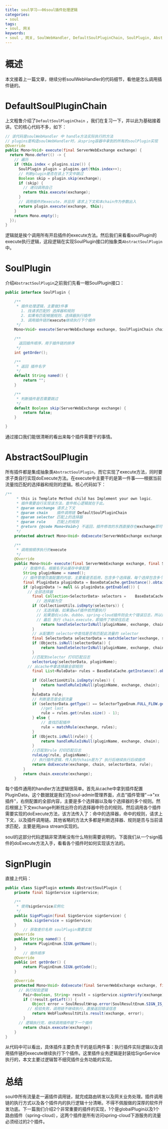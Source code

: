 ```yaml
---
title: soul学习——06soul插件处理逻辑
categories:
- soul
tags:
- soul, 网关
keywords:
- soul , 网关, SoulWebHandler, DefaultSoulPluginChain, SoulPlugin, AbstractSoulPlugin
---
```


# 概述

本文接着上一篇文章，继续分析soulWebHandler的代码细节，看他是怎么调用插件链的。

<!-- more -->

# DefaultSoulPluginChain

上文粗鲁介绍了`DefaultSoulPluginChain` ，我们在复习一下，并以此为基础接着讲。它的核心代码不多，如下：

```java
// 该代码是soulWebHandler 中 handle方法实际执行的方法
// plugins是构造soulWebHandler时，从spring容器中拿到的所有的soulPlugin实现
@Override
public Mono<Void> execute(final ServerWebExchange exchange) {
  return Mono.defer(() -> {
    // 遍历
    if (this.index < plugins.size()) {
      SoulPlugin plugin = plugins.get(this.index++);
      // 判断plugin是否在该上下文中跳过
      Boolean skip = plugin.skip(exchange);
      if (skip) {
        // 递归调用自己
        return this.execute(exchange);
      }
      // 调用插件的execute，并且将 请求上下文和本chain作为参数出入
      return plugin.execute(exchange, this);
    }
    return Mono.empty();
  });
}

```

逻辑就是挨个调用所有开启插件的execute方法。然后我们来看看soulPlugin的execute执行逻辑，这段逻辑在实现SoulPlugin接口的抽象类`AbstractSoulPlugin`中。

# SoulPlugin

介绍`AbstractSoulPlugin`之前我们先看一眼SoulPlugin接口：

```java
public interface SoulPlugin {

    /**
     * 插件处理逻辑，主要做3件事
       1. 找请求匹配的 选择器和规则
       2. 如果有匹配根据规则、选择器执行插件
       3. 调用插件链的execute继续执行下个插件
     */
    Mono<Void> execute(ServerWebExchange exchange, SoulPluginChain chain);

    /**
      返回插件顺序，用于插件链的排序
     */
    int getOrder();

    /**
     * 返回 插件名字
     */
    default String named() {
        return "";
    }

    /**
     * 判断插件是否需要跳过
     */
    default Boolean skip(ServerWebExchange exchange) {
        return false;
    }

}
```

通过接口我们能很清晰的看出来每个插件需要干的事情。

# AbstractSoulPlugin

所有插件都是集成抽象类`AbstractSoulPlugin`，而它实现了execute方法，同时要求子类自行实现doExecute方法。在execute中主要干的是第一件事——根据当前流量找匹配的选择器和规则的逻辑。核心代码如下：

```java
/**
     * this is Template Method child has Implement your own logic.
     * 插件需要自行实现该方法，查件核心逻辑就在于此。
     * @param exchange 请求上下文
     * @param chain    插件调用链 DefaultSoulPluginChain
     * @param selector 匹配上的选择器
     * @param rule     匹配上的规则
     * @return {@code Mono<Void>} 不返回，插件修改的东西直接存在exchange即可
     */
    protected abstract Mono<Void> doExecute(ServerWebExchange exchange, SoulPluginChain chain, SelectorData selector, RuleData rule);

    /**
     * 调用按顺序执行的execute
     */
    @Override
    public Mono<Void> execute(final ServerWebExchange exchange, final SoulPluginChain chain) {
        // 取插件名，根据名字从缓存中拿配置
        String pluginName = named();
        // 插件管理页面配置的内容，主要看是否启用，包含多个选择器，每个选择包含多个规则
        final PluginData pluginData = BaseDataCache.getInstance().obtainPluginData(pluginName);
        if (pluginData != null && pluginData.getEnabled()) {
          // 全部选择器
            final Collection<SelectorData> selectors =    BaseDataCache.getInstance().obtainSelectorData(pluginName);
              // 选择器为空
            if (CollectionUtils.isEmpty(selectors)) {
              // 无选择器，如果是waf插件依然要执行
              // 如果是divide、dubbo、spring-cloud插件则会大个错误日志，所以如果不用对应类型的路由插件，请关闭
              // 最后 执行 chain.execute，即插件了继续往后走
                return handleSelectorIsNull(pluginName, exchange, chain);
            }
            // 从配置的 selector中查找是否有匹配此流量的 selector
            final SelectorData selectorData = matchSelector(exchange, selectors);
            if (Objects.isNull(selectorData)) {
                return handleSelectorIsNull(pluginName, exchange, chain);
            }
            //匹配到selector 打印匹配日志
            selectorLog(selectorData, pluginName);
          // 从cache中拿选择器全部规则
            final List<RuleData> rules = BaseDataCache.getInstance().obtainRuleData(selectorData.getId());
          
            if (CollectionUtils.isEmpty(rules)) {
                return handleRuleIsNull(pluginName, exchange, chain);
            }
            RuleData rule;
            // 判断是否是全部流量
            if (selectorData.getType() == SelectorTypeEnum.FULL_FLOW.getCode()) {
                //get last
                rule = rules.get(rules.size() - 1);
            } else {
                // 查找匹配插件
                rule = matchRule(exchange, rules);
            }
            if (Objects.isNull(rule)) {
                return handleRuleIsNull(pluginName, exchange, chain);
            }
            //匹配到rule 打印匹配日志
            ruleLog(rule, pluginName);
            // 执行插件逻辑，传入执行chain是为了 执行后继续执行后续插件
            return doExecute(exchange, chain, selectorData, rule);
        }
        return chain.execute(exchange);
    }
```

每个插件通用的handler方法逻辑很简单。首先从cache中拿到插件配置PluginData，这个数据就是我们在soul-admin管理界面，点击"插件管理"-->"xx插件"，右侧配置的全部内容，主要是多个选择器以及每个选择器的多个规则。然后根据上下文exchange判断找出符合的选择器中符合的规则。然后调用各个插件需要实现的doExecute方法，该方法传入了：命中的选择器，命中的规则，请求上下文，以及插件调用链。其他省略的方法大多都是判断选择器、规则是否与当前请求匹配，主要是用java stream实现的。

soul的这部分代码逻辑非常清晰没有什么特别需要说明的。下面我们从一个sign插件的doExecute方法入手，看看各个插件时如何实现该方法的。

# SignPlugin

直接上代码：

```java
public class SignPlugin extends AbstractSoulPlugin {
    private final SignService signService;

    /**
     * 使用signService实例化
     */
    public SignPlugin(final SignService signService) {
        this.signService = signService;
    }
		// 获取差价名称 soulPlugin需要实现
    @Override
    public String named() {
        return PluginEnum.SIGN.getName();
    }
		// 插件顺序
    @Override
    public int getOrder() {
        return PluginEnum.SIGN.getCode();
    }

    @Override
    protected Mono<Void> doExecute(final ServerWebExchange exchange, final SoulPluginChain chain, final SelectorData selector, final RuleData rule) {
      // 执行校验逻辑
        Pair<Boolean, String> result = signService.signVerify(exchange);
        if (!result.getLeft()) {
            Object error = SoulResultWrap.error(SoulResultEnum.SIGN_IS_NOT_PASS.getCode(), result.getRight(), null);
          // 校验失败，调用链不继续执行，直接返回错误信息
            return WebFluxResultUtils.result(exchange, error);
        }
      // 逻辑执行完，继续调用插件链下一个插件
        return chain.execute(exchange);
    }
}
```

从代码中可以看出，具体插件主要负责干的是后两件事：执行插件实际逻辑以及调用插件链的execute继续执行下个插件。这里插件业务逻辑是封装给SignService执行的，本文主要过逻辑暂不细究插件业务功能的实现。

# 总结

soul中所有流量走一遍插件调用链，就完成路由转发以及网关业务处理。插件调用链的执行方式以及各个插件内的执行逻辑十分清晰。不得不佩服做的深厚的软件开发功底。下一篇我们介绍2个非常重要的插件的实现，1个是globalPlugin以及1个路由插件（spring-cloud），这两个插件是所有访问spring-cloud下游服务的流量必须经过的2个插件。